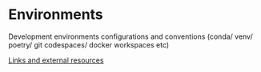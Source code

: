 # Environments

Development environments configurations and conventions (conda/ venv/ poetry/ git codespaces/ docker workspaces etc)

[Links and external resources](./links.md)
